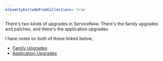 ```yaml
---
eleventyExcludeFromCollections: true
---
```

There's two kinds of upgrades in ServiceNow.  There's the family upgrades and patches, and there's the application upgrades.

I have notes on both of these linked below;

- [Family Upgrades](/upgrades/family/)
- [Application Upgrades](/upgrades/application/)